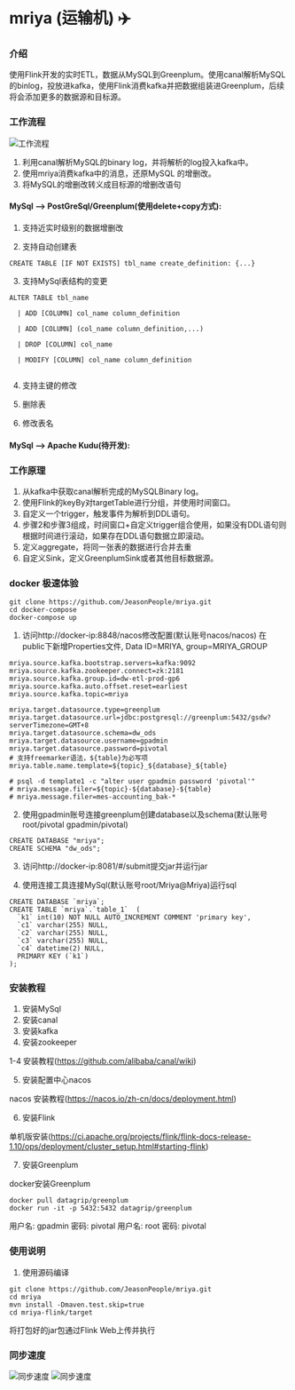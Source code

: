 # mriya (运输机) :airplane: 

### 介绍
使用Flink开发的实时ETL，数据从MySQL到Greenplum。使用canal解析MySQL的binlog，投放进kafka，使用Flink消费kafka并把数据组装进Greenplum，后续将会添加更多的数据源和目标源。

### 工作流程

![工作流程](http://image.wdmblog.cn/%E7%BD%91%E7%BB%9C%E6%8B%93%E6%89%91%E5%9B%BE%20%281%29.png "工作流程")

1. 利用canal解析MySQL的binary log，并将解析的log投入kafka中。
2. 使用mriya消费kafka中的消息，还原MySQL 的增删改。
3. 将MySQL的增删改转义成目标源的增删改语句

#### MySql --> PostGreSql/Greenplum(使用delete+copy方式):

1.  支持近实时级别的数据增删改

2.  支持自动创建表

```
CREATE TABLE [IF NOT EXISTS] tbl_name create_definition: {...} 
```

3.  支持MySql表结构的变更

```
ALTER TABLE tbl_name

  | ADD [COLUMN] col_name column_definition
  
  | ADD [COLUMN] (col_name column_definition,...) 
  
  | DROP [COLUMN] col_name 
  
  | MODIFY [COLUMN] col_name column_definition
  
```

4.  支持主键的修改

5.  删除表

6.  修改表名

#### MySql --> Apache Kudu(待开发):

### 工作原理
1. 从kafka中获取canal解析完成的MySQLBinary log。
2. 使用Flink的keyBy对targetTable进行分组，并使用时间窗口。
3. 自定义一个trigger，触发事件为解析到DDL语句。
4. 步骤2和步骤3组成，时间窗口+自定义trigger组合使用，如果没有DDL语句则根据时间进行滚动，如果存在DDL语句数据立即滚动。
5. 定义aggregate，将同一张表的数据进行合并去重
6. 自定义Sink，定义GreenplumSink或者其他目标数据源。

### docker 极速体验
```
git clone https://github.com/JeasonPeople/mriya.git
cd docker-compose
docker-compose up
```
1. 访问http://docker-ip:8848/nacos修改配置(默认账号nacos/nacos)
在public下新增Properties文件, Data ID=MRIYA, group=MRIYA_GROUP

```
mriya.source.kafka.bootstrap.servers=kafka:9092
mriya.source.kafka.zookeeper.connect=zk:2181
mriya.source.kafka.group.id=dw-etl-prod-gp6
mriya.source.kafka.auto.offset.reset=earliest
mriya.source.kafka.topic=mriya

mriya.target.datasource.type=greenplum
mriya.target.datasource.url=jdbc:postgresql://greenplum:5432/gsdw?serverTimezone=GMT+8
mriya.target.datasource.schema=dw_ods
mriya.target.datasource.username=gpadmin
mriya.target.datasource.password=pivotal
# 支持freemarker语法，${table}为必写项
mriya.table.name.template=${topic}_${database}_${table}

# psql -d template1 -c "alter user gpadmin password 'pivotal'"
# mriya.message.filer=${topic}-${database}-${table}
# mriya.message.filer=mes-accounting_bak-*
```
2. 使用gpadmin账号连接greenplum创建database以及schema(默认账号root/pivotal gpadmin/pivotal)
```
CREATE DATABASE "mriya";
CREATE SCHEMA "dw_ods";
```
3. 访问http://docker-ip:8081/#/submit提交jar并运行jar

4. 使用连接工具连接MySql(默认账号root/Mriya@Mriya)运行sql
```aidl
CREATE DATABASE `mriya`;
CREATE TABLE `mriya`.`table_1`  (
  `k1` int(10) NOT NULL AUTO_INCREMENT COMMENT 'primary key',
  `c1` varchar(255) NULL,
  `c2` varchar(255) NULL,
  `c3` varchar(255) NULL,
  `c4` datetime(2) NULL,
  PRIMARY KEY (`k1`)
);

```

### 安装教程
1.  安装MySql
2.  安装canal
3.  安装kafka
4.  安装zookeeper

1-4 安装教程(https://github.com/alibaba/canal/wiki)

5.  安装配置中心nacos

nacos 安装教程(https://nacos.io/zh-cn/docs/deployment.html)

6.  安装Flink

单机版安装(https://ci.apache.org/projects/flink/flink-docs-release-1.10/ops/deployment/cluster_setup.html#starting-flink)

7.  安装Greenplum

docker安装Greenplum
```
docker pull datagrip/greenplum
docker run -it -p 5432:5432 datagrip/greenplum
```
用户名: gpadmin 密码: pivotal
用户名: root 密码: pivotal 

### 使用说明

1.  使用源码编译
``` 
git clone https://github.com/JeasonPeople/mriya.git
cd mriya
mvn install -Dmaven.test.skip=true
cd mriya-flink/target
```
将打包好的jar包通过Flink Web上传并执行

### 同步速度
![同步速度](http://image.wdmblog.cn/Mriya-QPS.png "同步速度")
![同步速度](http://image.wdmblog.cn/Mriya-QPS2.png "同步速度")


